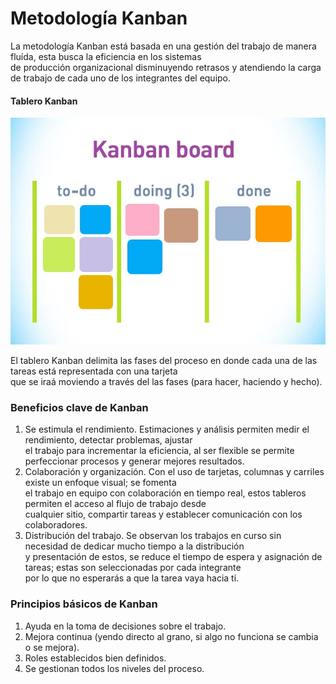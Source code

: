 # Metodología Kanban

La metodología Kanban está basada en una gestión del trabajo de manera fluída, esta busca la eficiencia en los sistemas  
de producción organizacional disminuyendo retrasos y atendiendo la carga de trabajo de cada uno de los integrantes del equipo.

#### Tablero Kanban

![Sin titulo](img/kanban2.jpg)

El tablero Kanban delimita las fases del proceso en donde cada una de las tareas está representada con una tarjeta   
que se iraá moviendo a través del las fases (para hacer, haciendo y hecho).

### Beneficios clave de Kanban

1. Se estimula el rendimiento. Estimaciones y análisis permiten medir el rendimiento, detectar problemas, ajustar   
el trabajo para incrementar la eficiencia, al ser flexible se permite perfeccionar procesos y generar mejores resultados.
2. Colaboración y organización. Con el uso de tarjetas, columnas y carriles existe un enfoque visual; se fomenta   
el trabajo en equipo con colaboración en tiempo real, estos tableros permiten el acceso al flujo de trabajo desde   
cualquier sitio, compartir tareas y establecer comunicación con los colaboradores.
3. Distribución del trabajo. Se observan los trabajos en curso sin necesidad de dedicar mucho tiempo a la distribución   
y presentación de estos, se reduce el tiempo de espera y asignación de tareas; estas son seleccionadas por cada integrante   
por lo que no esperarás a que la tarea vaya hacia ti.

### Principios básicos de Kanban

1. Ayuda en la toma de decisiones sobre el trabajo.
2. Mejora continua (yendo directo al grano, si algo no funciona se cambia o se mejora).
3. Roles establecidos bien definidos.
4. Se gestionan todos los niveles del proceso.
